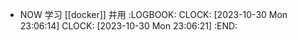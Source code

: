 - NOW 学习 [[docker]] 并用
  :LOGBOOK:
  CLOCK: [2023-10-30 Mon 23:06:14]
  CLOCK: [2023-10-30 Mon 23:06:21]
  :END: